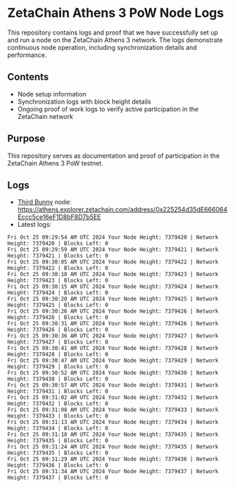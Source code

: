 # ZetaChain Athens 3 PoW Node Logs
This repository contains logs and proof that we have successfully set up and run a node on the ZetaChain Athens 3 network. The logs demonstrate continuous node operation, including synchronization details and performance.

## Contents
- Node setup information
- Synchronization logs with block height details
- Ongoing proof of work logs to verify active participation in the ZetaChain network

## Purpose
This repository serves as documentation and proof of participation in the ZetaChain Athens 3 PoW testnet.

## Logs

- [Third Bunny](https://thirdbunny.xyz/) node: https://athens.explorer.zetachain.com/address/0x225254d35dE666064Eccc5ce16eF1D8bF8D7b5EE
- Latest logs:
```
Fri Oct 25 09:29:54 AM UTC 2024 Your Node Height: 7379420 | Network Height: 7379420 | Blocks Left: 0
Fri Oct 25 09:29:59 AM UTC 2024 Your Node Height: 7379421 | Network Height: 7379421 | Blocks Left: 0
Fri Oct 25 09:30:05 AM UTC 2024 Your Node Height: 7379422 | Network Height: 7379422 | Blocks Left: 0
Fri Oct 25 09:30:10 AM UTC 2024 Your Node Height: 7379423 | Network Height: 7379423 | Blocks Left: 0
Fri Oct 25 09:30:15 AM UTC 2024 Your Node Height: 7379424 | Network Height: 7379424 | Blocks Left: 0
Fri Oct 25 09:30:20 AM UTC 2024 Your Node Height: 7379425 | Network Height: 7379425 | Blocks Left: 0
Fri Oct 25 09:30:26 AM UTC 2024 Your Node Height: 7379426 | Network Height: 7379426 | Blocks Left: 0
Fri Oct 25 09:30:31 AM UTC 2024 Your Node Height: 7379426 | Network Height: 7379426 | Blocks Left: 0
Fri Oct 25 09:30:36 AM UTC 2024 Your Node Height: 7379427 | Network Height: 7379427 | Blocks Left: 0
Fri Oct 25 09:30:41 AM UTC 2024 Your Node Height: 7379428 | Network Height: 7379428 | Blocks Left: 0
Fri Oct 25 09:30:47 AM UTC 2024 Your Node Height: 7379429 | Network Height: 7379429 | Blocks Left: 0
Fri Oct 25 09:30:52 AM UTC 2024 Your Node Height: 7379430 | Network Height: 7379430 | Blocks Left: 0
Fri Oct 25 09:30:57 AM UTC 2024 Your Node Height: 7379431 | Network Height: 7379431 | Blocks Left: 0
Fri Oct 25 09:31:02 AM UTC 2024 Your Node Height: 7379432 | Network Height: 7379432 | Blocks Left: 0
Fri Oct 25 09:31:08 AM UTC 2024 Your Node Height: 7379433 | Network Height: 7379433 | Blocks Left: 0
Fri Oct 25 09:31:13 AM UTC 2024 Your Node Height: 7379434 | Network Height: 7379434 | Blocks Left: 0
Fri Oct 25 09:31:18 AM UTC 2024 Your Node Height: 7379435 | Network Height: 7379435 | Blocks Left: 0
Fri Oct 25 09:31:24 AM UTC 2024 Your Node Height: 7379435 | Network Height: 7379435 | Blocks Left: 0
Fri Oct 25 09:31:29 AM UTC 2024 Your Node Height: 7379436 | Network Height: 7379436 | Blocks Left: 0
Fri Oct 25 09:31:34 AM UTC 2024 Your Node Height: 7379437 | Network Height: 7379437 | Blocks Left: 0
```
